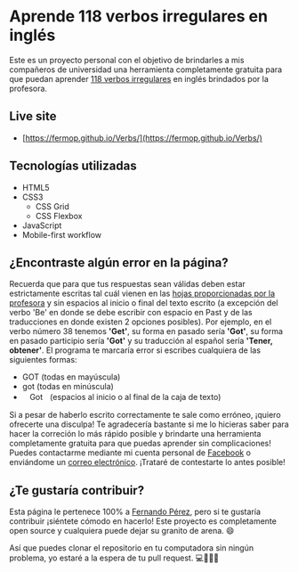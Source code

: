 # Aprende 118 verbos irregulares en inglés

Este es un proyecto personal con el objetivo de brindarles a mis compañeros de universidad una herramienta completamente gratuita para que puedan aprender [118 verbos irregulares](./verbs/verbos.pdf) en inglés brindados por la profesora.

## Live site

- [https://fermop.github.io/Verbs/](https://fermop.github.io/Verbs/)

## Tecnologías utilizadas

- HTML5
- CSS3
  - CSS Grid
  - CSS Flexbox
- JavaScript
- Mobile-first workflow

## ¿Encontraste algún error en la página?

Recuerda que para que tus respuestas sean válidas deben estar estrictamente escritas tal cuál vienen en las [hojas proporcionadas por la profesora](./verbs/verbos.pdf) y sin espacios al inicio o final del texto escrito (a excepción del verbo 'Be' en donde se debe escribir con espacio en Past y de las traducciones en donde existen 2 opciones posibles). Por ejemplo, en el verbo número 38 tenemos **'Get'**, su forma en pasado sería **'Got'**, su forma en pasado participio sería **'Got'** y su traducción al español sería **'Tener, obtener'**. El programa te marcaría error si escribes cualquiera de las siguientes formas:
- GOT (todas en mayúscula)
- got (todas en minúscula)
- ㅤGotㅤ(espacios al inicio o al final de la caja de texto)

Si a pesar de haberlo escrito correctamente te sale como erróneo, ¡quiero ofrecerte una disculpa! Te agradecería bastante si me lo hicieras saber para hacer la correción lo más rápido posible y brindarte una herramienta completamente gratuita para que puedas aprender sin complicaciones! Puedes contactarme mediante mi cuenta personal de [Facebook](https://www.facebook.com/fernando.mojica.758737) o enviándome un [correo electrónico](mailto:ferperezm95@gmail.com). ¡Trataré de contestarte lo antes posible!

## ¿Te gustaría contribuir?

Esta página le pertenece 100% a [Fernando Pérez](https://fermop.github.io/portafolio/), pero si te gustaría contribuir ¡siéntete cómodo en hacerlo! Este proyecto es completamente open source y cualquiera puede dejar su granito de arena. 😄

Así que puedes clonar el repositorio en tu computadora sin ningún problema, yo estaré a la espera de tu pull request. 💻👨🏽‍💻